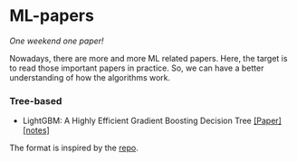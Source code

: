 # ML-papers

*One weekend one paper!*

Nowadays, there are more and more ML related papers. Here, the target is to read those important papers in practice. So, we can have a better understanding of how the algorithms work.

### Tree-based
* LightGBM: A Highly Efficient Gradient Boosting Decision Tree [[Paper]](https://papers.nips.cc/paper/6907-lightgbm-a-highly-efficient-gradient-boosting-decision-tree.pdf) [[notes]](tree-based/LightGBM.md) 

The format is inspired by the [repo](https://github.com/yassouali/ML_paper_notes/).
